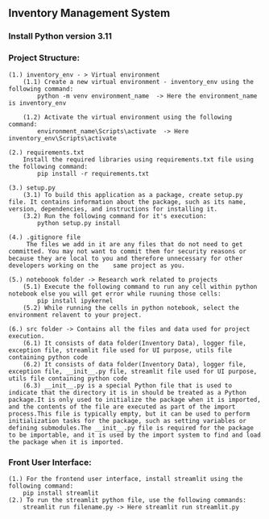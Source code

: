 ## Inventory Management System

### Install Python version 3.11

### Project Structure:
	(1.) inventory_env - > Virtual environment
		(1.1) Create a new virtual environment - inventory_env using the following command:
			python -m venv environment_name  -> Here the environment_name is inventory_env
	
		(1.2) Activate the virtual environment using the following command:
			environment_name\Scripts\activate  -> Here inventory_env\Scripts\activate
	
	(2.) requirements.txt
		Install the required libraries using requirements.txt file using the following command:
			pip install -r requirements.txt
	
	(3.) setup.py
		(3.1) To build this application as a package, create setup.py file. It contains information about the package, such as its name, version, dependencies, and instructions for installing it.
		(3.2) Run the following command for it's execution:
			python setup.py install

	(4.) .gitignore file
		 The files we add in it are any files that do not need to get committed. You may not want to commit them for security reasons or because they are local to you and therefore unnecessary for other developers working on the    same project as you.
		
	(5.) noteboook folder -> Research work related to projects
		(5.1) Execute the following command to run any cell within python notebook else you will get error while ruuning those cells:
			pip install ipykernel
		(5.2) While running the cells in python notebook, select the environment relavent to your project.
	
	(6.) src folder -> Contains all the files and data used for project execution.
		(6.1) It consists of data folder(Inventory Data), logger file, exception file, streamlit file used for UI purpose, utils file containing python code
		(6.2) It consists of data folder(Inventory Data), logger file, exception file, __init__.py file, streamlit file used for UI purpose, utils file containing python code
		(6.3) __init__.py is a special Python file that is used to indicate that the directory it is in should be treated as a Python package.It is only used to initialize the package when it is imported, and the contents of the file are executed as part of the import process.This file is typically empty, but it can be used to perform initialization tasks for the package, such as setting variables or defining submodules.The __init__.py file is required for the package to be importable, and it is used by the import system to find and load the package when it is imported.

### Front User Interface:
	(1.) For the frontend user interface, install streamlit using the following command:
		pip install streamlit
	(2.) To run the streamlit python file, use the following commands:
		streamlit run filename.py -> Here streamlit run streamlit.py
